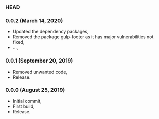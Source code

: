 ### HEAD

### 0.0.2 (March 14, 2020)

  * Updated the dependency packages,
  * Removed the package gulp-footer as it has major vulnerabilities not fixed,
  * ...,


### 0.0.1 (September 20, 2019)

  * Removed unwanted code,
  * Release.


### 0.0.0 (August 25, 2019)

  * Initial commit,
  * First build,
  * Release.
